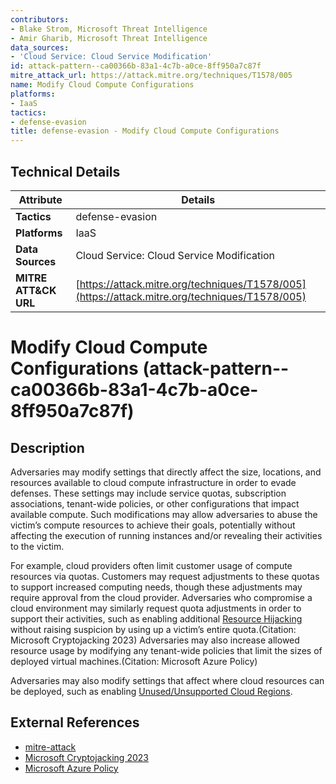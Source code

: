 ```yaml
---
contributors:
- Blake Strom, Microsoft Threat Intelligence
- Amir Gharib, Microsoft Threat Intelligence
data_sources:
- 'Cloud Service: Cloud Service Modification'
id: attack-pattern--ca00366b-83a1-4c7b-a0ce-8ff950a7c87f
mitre_attack_url: https://attack.mitre.org/techniques/T1578/005
name: Modify Cloud Compute Configurations
platforms:
- IaaS
tactics:
- defense-evasion
title: defense-evasion - Modify Cloud Compute Configurations
---
```


## Technical Details

| Attribute | Details |
|-----------|----------|
| **Tactics** | defense-evasion |
| **Platforms** | IaaS |
| **Data Sources** | Cloud Service: Cloud Service Modification |
| **MITRE ATT&CK URL** | [https://attack.mitre.org/techniques/T1578/005](https://attack.mitre.org/techniques/T1578/005) |

# Modify Cloud Compute Configurations (attack-pattern--ca00366b-83a1-4c7b-a0ce-8ff950a7c87f)

## Description
Adversaries may modify settings that directly affect the size, locations, and resources available to cloud compute infrastructure in order to evade defenses. These settings may include service quotas, subscription associations, tenant-wide policies, or other configurations that impact available compute. Such modifications may allow adversaries to abuse the victim’s compute resources to achieve their goals, potentially without affecting the execution of running instances and/or revealing their activities to the victim.

For example, cloud providers often limit customer usage of compute resources via quotas. Customers may request adjustments to these quotas to support increased computing needs, though these adjustments may require approval from the cloud provider. Adversaries who compromise a cloud environment may similarly request quota adjustments in order to support their activities, such as enabling additional [Resource Hijacking](https://attack.mitre.org/techniques/T1496) without raising suspicion by using up a victim’s entire quota.(Citation: Microsoft Cryptojacking 2023) Adversaries may also increase allowed resource usage by modifying any tenant-wide policies that limit the sizes of deployed virtual machines.(Citation: Microsoft Azure Policy)

Adversaries may also modify settings that affect where cloud resources can be deployed, such as enabling [Unused/Unsupported Cloud Regions](https://attack.mitre.org/techniques/T1535). 

## External References
- [mitre-attack](https://attack.mitre.org/techniques/T1578/005)
- [Microsoft Cryptojacking 2023](https://www.microsoft.com/en-us/security/blog/2023/07/25/cryptojacking-understanding-and-defending-against-cloud-compute-resource-abuse/)
- [Microsoft Azure Policy](https://learn.microsoft.com/en-us/azure/governance/policy/samples/built-in-policies#compute)
